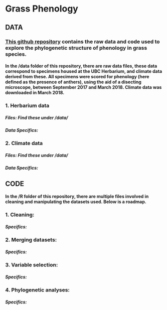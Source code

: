 # Grass Phenology

<h2> DATA </h2>
<h3> <a href="https://github.com/bnetobradley/grassphenology">This github repository</a> contains the raw data and code used to explore the phylogenetic structure of phenology in grass species.</h3>

<h4> In the /data folder of this repository, there are raw data files, these data correspond to specimens housed at the UBC Herbarium, and climate data derived from these. All specimens were scored for phenology (here defined as the presence of anthers), using the aid of a disecting microscope, between September 2017 and March 2018. Climate data was downloaded in March 2018. </h4>

<h3>1. Herbarium data</h3>
<h5> Files: Find these under /data/ </h5>
<h5> Data Specifics: </h5>

<h3>2. Climate data</h3>
<h5> Files: Find these under /data/ </h5>
<h5> Data Specifics: </h5>

<h2> CODE </h2>
<h4> In the /R folder of this repository, there are multiple files involved in cleaning and manipulating the datasets used. Below is a roadmap. </h4>

<h3>1. Cleaning: </h3>
<h5> Specifics: </h5>
<h3>2. Merging datasets: </h3>
<h5> Specifics: </h5>
<h3>3. Variable selection: </h3>
<h5> Specifics: </h5>
<h3>4. Phylogenetic analyses: </h3>
<h5> Specifics: </h5>
